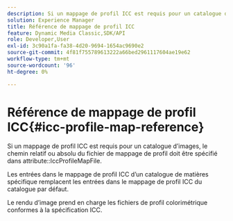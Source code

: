 ```yaml
---
description: Si un mappage de profil ICC est requis pour un catalogue d’images, le chemin relatif ou absolu du fichier de mappage de profil doit être spécifié dans l’attribut IccProfileMapFile.
solution: Experience Manager
title: Référence de mappage de profil ICC
feature: Dynamic Media Classic,SDK/API
role: Developer,User
exl-id: 3c90a1fa-fa38-4d20-9694-1654ac9690e2
source-git-commit: 4f81f755789613222a66bed2961117604ae19e62
workflow-type: tm+mt
source-wordcount: '96'
ht-degree: 0%

---
```


# Référence de mappage de profil ICC{#icc-profile-map-reference}

Si un mappage de profil ICC est requis pour un catalogue d’images, le chemin relatif ou absolu du fichier de mappage de profil doit être spécifié dans attribute::IccProfileMapFile.

Les entrées dans le mappage de profil ICC d’un catalogue de matières spécifique remplacent les entrées dans le mappage de profil ICC du catalogue par défaut.

Le rendu d’image prend en charge les fichiers de profil colorimétrique conformes à la spécification ICC.
